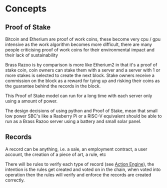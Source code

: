 # Concepts

## Proof of Stake

Bitcoin and Etherium are proof of work coins, these become very cpu / gpu intensive as the work algorithm becomes more difficult, there are many people criticising proof of work coins for their environmental impact and their lack of sustainability

Brass Razoo is by comparison is more like Etherium2 in that it's a proof of stake coin, coin owners can stake them with a server and a server with 1 or more stakes is selected to create the next block. Stake owners receive a commission on the block as a reward for tying up and risking their coins as the guarantee behind the records in the block.

This Proof of Stake model can run for a long time with each server only using a amount of power.

The design decisions of using python and Proof of Stake, mean that small low power SBC's like a Rasberry Pi or a RISC-V equivalent should be able to run as a Brass Razoo server using a battery and small solar panel.

## Records

A record can be anything, i.e. a sale, an employment contract, a user account, the creation of a piece of art, a rule, etc

There will be rules to verify each type of record (see [Action Engine](Action_Engine.md)), the intention is the rules get created and voted on in the chain, when voted into operation then the rules will verify and enforce the records are created correctly.
